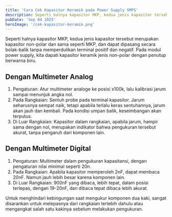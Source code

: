 ```yaml
---
title: 'Cara Cek Kapasitor Keramik pada Power Supply SMPS'
description: Seperti halnya kapasitor MKP, kedua jenis kapasitor tersebut merupakan kapasitor non-polar dan sama seperti MKP, dan dapat dipasang secara bolak-balik tanpa memperdulikan terminal positif dan negatif.'
pubDate: 'Sep 04 2025'
heroImage: '/cek-kapasitor-keramik.png'
---
```


Seperti halnya kapasitor MKP, kedua jenis kapasitor tersebut merupakan kapasitor non-polar dan sama seperti MKP, dan dapat dipasang secara bolak-balik tanpa memperdulikan terminal positif dan negatif. Pada modul power supply, kita dapati kapasitor keramik jenis non-polar dengan penutup berwarna biru.

## Dengan Multimeter Analog
1. Pengaturan: Atur multimeter analoge ke posisi x100k, lalu kalibrasi jarum sampai menunjuk angka nol.
2. Pada Rangkaian: Sentuh probe pada terminal kapasitor. Jarum seharusnya sempat naik, tetapi apabila terlalu keras sentuhannya, jarum akan jauh dan kembali. Pada kondisi umpan balik, keseimbangan akan terputus.
3. Di Luar Rangkaian: Kapasitor dalam rangkaian, apabila jarum, hampir sama dengan nol, merupakan indikator bahwa pengukuran tersebut akurat, tanpa pengaruh dari komponen lain.

## Dengan Multimeter Digital
1. Pengaturan: Multimeter dalam pengukuran kapasitansi, dengan pengaturan nilai minimal seperti 20n.
2. Pada Rangkaian: Apabila kapasitor memperoleh 2nF, dapat membaca 20nF. Namun jauh lebih besar karena komponen lain.
3. Di Luar Rangkaian: 900nF yang dibaca, lebih tepat, dalam posisi terlepas, dengan 19-20nF, dan dibaca tepat dibaca lebih akurat.

Untuk menghindari kebingungan saat mengukur komponen dua kaki, sangat disarankan untuk melepasnya dari rangkaian terlebih dahulu atau mengangkat salah satu kakinya sebelum melakukan pengukuran.
